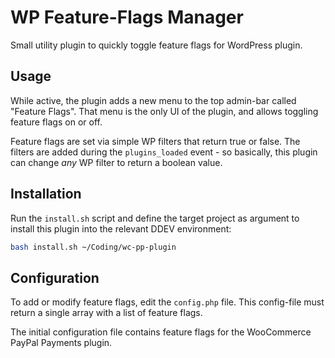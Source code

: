 # WP Feature-Flags Manager

Small utility plugin to quickly toggle feature flags for WordPress plugin.


## Usage

While active, the plugin adds a new menu to the top admin-bar called "Feature Flags". That menu is the only UI of the plugin, and allows toggling feature flags on or off.

Feature flags are set via simple WP filters that return true or false. The filters are added during the `plugins_loaded` event - so basically, this plugin can change _any_ WP filter to return a boolean value.


## Installation

Run the `install.sh` script and define the target project as argument to install
this plugin into the relevant DDEV environment:

```sh
bash install.sh ~/Coding/wc-pp-plugin
```


## Configuration

To add or modify feature flags, edit the `config.php` file. This config-file must return a single array with a list of feature flags.

The initial configuration file contains feature flags for the WooCommerce PayPal Payments plugin.